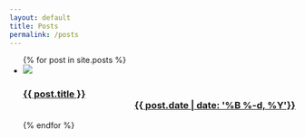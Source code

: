 ```yaml
---
layout: default
title: Posts
permalink: /posts
---
```


<ul class="entries">
  {% for post in site.posts %}

  <li>
    <a href="{{ post.url }}">
    <img src="{{ post.image }}"/> <br>
      <h3>{{ post.title }}
      <div align="right"> {{ post.date | date: '%B %-d, %Y'}}</div></h3>
    </a>
  </li>

  {% endfor %}

</ul>
